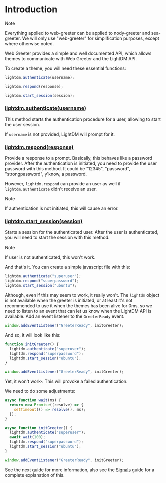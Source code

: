 # Introduction

> [!NOTE]
>
> Everything applied to web-greeter can be applied to nody-greeter and
> sea-greeter. We will only use "web-greeter" for simplification purposes,
> except where otherwise noted.

Web Greeter provides a simple and well documented API, which allows themes to
communicate with Web Greeter and the LightDM API.

To create a theme, you will need these essential functions:

```javascript
lightdm.authenticate(username);

lightdm.respond(response);

lightdm.start_session(session);
```

### [lightdm.authenticate(username)](/docs/api/Greeter#lightdm-authenticate)

This method starts the authentication procedure for a user, allowing to start
the user session.

If `username` is not provided, LightDM will prompt for it.

### [lightdm.respond(response)](/docs/api/Greeter#lightdm-respond)

Provide a response to a prompt. Basically, this behaves like a password
provider. After the authentication is initiated, you need to provide the user
password with this method. It could be "12345", "password", "strongpassword",
y'know, a password.

However, `lightdm.respond` can provide an user as well if `lightdm.authenticate`
didn't receive an user.

> [!NOTE]
>
> If authentication is not initiated, this will cause an error.

### [lightdm.start_session(session)](/docs/api/Greeter#lightdm-start-session)

Starts a session for the authenticated user. After the user is authenticated,
you will need to start the session with this method.

> [!NOTE]
>
> If user is not authenticated, this won't work.

And that's it. You can create a simple javascript file with this:

```javascript
lightdm.authenticate("superuser");
lightdm.respond("superpassword");
lightdm.start_session("ubuntu");
```

Although, even if this may seem to work, it really won't. The `lightdm` object
is not available when the greeter is initiated, or at least it's not recommended
to use it when the themes has been alive for 0ms, so we need to listen to an
event that can let us know when the LightDM API is available. Add an event
listener to the `GreeterReady` event.

```javascript
window.addEventListener("GreeterReady", initGreeter);
```

And so, it will look like this:

```javascript
function initGreeter() {
  lightdm.authenticate("superuser");
  lightdm.respond("superpassword");
  lightdm.start_session("ubuntu");
}

window.addEventListener("GreeterReady", initGreeter);
```

Yet, it won't work~ This will provoke a failed authentication.

We need to do some adjustments:

```javascript
async function wait(ms) {
  return new Promise((resolve) => {
    setTimeout(() => resolve(), ms);
  });
}

async function initGreeter() {
  lightdm.authenticate("superuser");
  await wait(100);
  lightdm.respond("superpassword");
  lightdm.start_session("ubuntu");
}

window.addEventListener("GreeterReady", initGreeter);
```

See the next guide for more information, also see the [Signals](signals#signals)
guide for a complete explanation of this.
